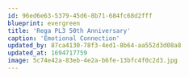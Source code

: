 ```yaml
---
id: 96ed6e63-5379-45d6-8b71-684fc68d2fff
blueprint: evergreen
title: 'Rega PL3 50th Anniversary'
caption: 'Emotional Connection'
updated_by: 87ca4130-78f3-4ed1-8b64-aa552d3d08a8
updated_at: 1694717759
image: 5c74e42a-83eb-4e2a-b6fe-13bfc4f0c2d3.jpg
---
```

